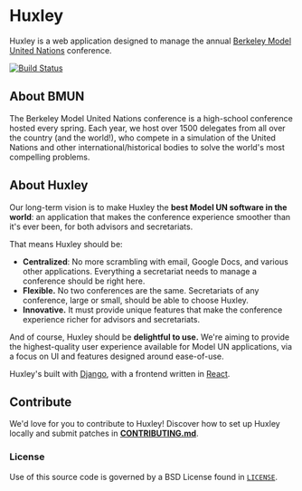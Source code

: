 # Huxley
Huxley is a web application designed to manage the annual [Berkeley Model United Nations](http://bmun.org/) conference.

[![Build Status](https://travis-ci.org/bmun/huxley.svg?branch=master)](https://travis-ci.org/bmun/huxley)

## About BMUN
The Berkeley Model United Nations conference is a high-school conference hosted every spring. Each year, we host over 1500 delegates from all over the country (and the world!), who compete in a simulation of the United Nations and other international/historical bodies to solve the world's most compelling problems.

## About Huxley
Our long-term vision is to make Huxley the **best Model UN software in the world**: an application that makes the conference experience smoother than it's ever been, for both advisors and secretariats.

That means Huxley should be:

- **Centralized**: No more scrambling with email, Google Docs, and various other applications. Everything a secretariat needs to manage a conference should be right here.
- **Flexible.** No two conferences are the same. Secretariats of any conference, large or small, should be able to choose Huxley.
- **Innovative.** It must provide unique features that make the conference experience richer for advisors and secretariats.

And of course, Huxley should be **delightful to use.** We're aiming to provide the highest-quality user experience available for Model UN applications, via a focus on UI and features designed around ease-of-use.

Huxley's built with [Django](http://www.djangoproject.com), with a frontend written in [React](http://facebook.github.io/react/).

## Contribute
We'd love for you to contribute to Huxley! Discover how to set up Huxley locally and submit patches in [**CONTRIBUTING.md**](CONTRIBUTING.md).

### License
Use of this source code is governed by a BSD License found in [`LICENSE`](LICENSE).
